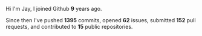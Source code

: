 Hi I'm Jay, I joined Github **9** years ago.

Since then I've pushed **1395** commits, opened **62** issues, submitted **152** pull requests, and contributed to **15** public repositories.
